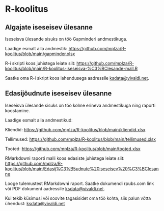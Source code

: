 # R-koolitus

## Algajate iseseisev ülesanne

Iseseisva ülesande sisuks on töö Gapminderi andmestikuga.

Laadige esmalt alla andmestik: https://github.com/mplza/R-koolitus/blob/main/gapminder.xlsx

R-i skripti koos juhistega leiate siit: https://github.com/mplza/R-koolitus/blob/main/R-koolitus-iseseisva-%C3%BClesande-mall.R

Saatke oma R-i skript koos lahendusega aadressile ksdata@vivaldi.net.


## Edasijõudnute iseseisev ülesanne

Iseseisva ülesande sisuks on töö kolme erineva andmestikuga ning raporti koostamine.

Laadige esmalt alla andmestikud:

Kliendid: https://github.com/mplza/R-koolitus/blob/main/kliendid.xlsx

Tellimused: https://github.com/mplza/R-koolitus/blob/main/tellimused.xlsx

Tooted: https://github.com/mplza/R-koolitus/blob/main/tooted.xlsx

RMarkdowni raporti malli koos edasiste juhistega leiate siit: https://github.com/mplza/R-koolitus/blob/main/Edasij%C3%B5udnute%20iseseisev%20%C3%BClesanne

Looge tulemustest RMarkdowni raport. Saatke dokumendi rpubs.com link või PDF dokument aadressile ksdata@vivaldi.net.


Kui tekib küsimusi või soovite tagasisidet oma töö kohta, siis palun võtta ühendust: ksdata@vivaldi.net
